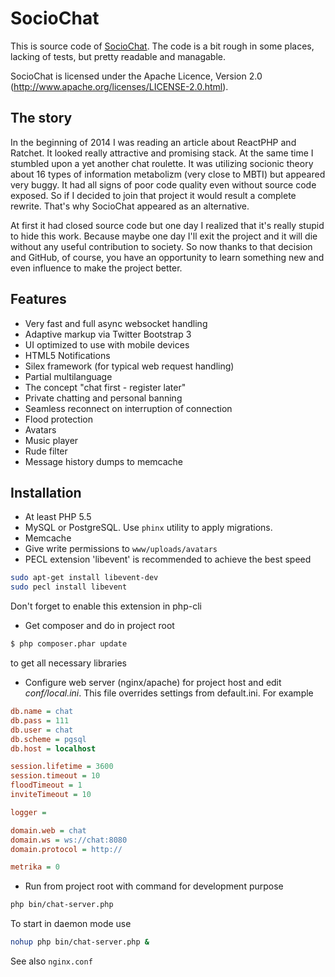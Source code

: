 SocioChat
=========

This is source code of  <a href="https://sociochat.ru" target="_blank">SocioChat</a>.
The code is a bit rough in some places, lacking of tests, but pretty readable and managable.

SocioChat is licensed under the Apache Licence, Version 2.0 (http://www.apache.org/licenses/LICENSE-2.0.html).

## The story

In the beginning of 2014 I was reading an article about ReactPHP and Ratchet. It looked really attractive and promising stack. At the same time I stumbled upon a yet another chat roulette. It was utilizing socionic theory about 16 types of information metabolizm (very close to MBTI) but appeared very buggy. It had all signs of poor code quality even without source code exposed. So if I decided to join that project it would result a complete rewrite. That's why SocioChat appeared as an alternative.

At first it had closed source code but one day I realized that it's really stupid to hide this work. Because maybe one day I'll exit the project and it will die without any useful contribution to society. 
So now thanks to that decision and GitHub, of course, you have an opportunity to learn something new and even influence to make the project better.

## Features

* Very fast and full async websocket handling
* Adaptive markup via Twitter Bootstrap 3
* UI optimized to use with mobile devices
* HTML5 Notifications
* Silex framework (for typical web request handling)
* Partial multilanguage
* The concept "chat first - register later"
* Private chatting and personal banning
* Seamless reconnect on interruption of connection
* Flood protection
* Avatars
* Music player
* Rude filter
* Message history dumps to memcache 

## Installation

* At least PHP 5.5
* MySQL or PostgreSQL. Use `phinx` utility to apply migrations.
* Memcache 
* Give write permissions to `www/uploads/avatars`
* PECL extension 'libevent' is recommended to achieve the best speed
```bash
sudo apt-get install libevent-dev
sudo pecl install libevent
```
Don't forget to enable this extension in php-cli
* Get composer and do in project root
```bash
$ php composer.phar update
```
to get all necessary libraries
* Configure web server (nginx/apache) for project host and edit <em>conf/local.ini</em>. This file overrides settings from default.ini. For example
```ini
db.name = chat
db.pass = 111
db.user = chat
db.scheme = pgsql
db.host = localhost

session.lifetime = 3600
session.timeout = 10
floodTimeout = 1
inviteTimeout = 10

logger =

domain.web = chat
domain.ws = ws://chat:8080
domain.protocol = http://

metrika = 0
```
* Run from project root with command for development purpose
```bash
php bin/chat-server.php
```
To start in daemon mode use
```bash
nohup php bin/chat-server.php &
```

See also `nginx.conf` 
